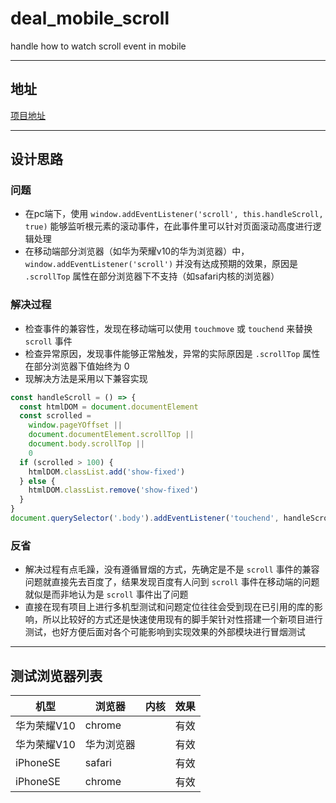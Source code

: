 # deal_mobile_scroll

handle how to watch scroll event in mobile

---

## 地址

[项目地址](https://runtu4378.github.io/deal_mobile_scroll/)

---

## 设计思路

### 问题

- 在pc端下，使用 `window.addEventListener('scroll', this.handleScroll, true)` 能够监听根元素的滚动事件，在此事件里可以针对页面滚动高度进行逻辑处理
- 在移动端部分浏览器（如华为荣耀v10的华为浏览器）中，`window.addEventListener('scroll')` 并没有达成预期的效果，原因是 `.scrollTop` 属性在部分浏览器下不支持（如safari内核的浏览器）

### 解决过程

- 检查事件的兼容性，发现在移动端可以使用 `touchmove` 或 `touchend` 来替换 `scroll` 事件
- 检查异常原因，发现事件能够正常触发，异常的实际原因是 `.scrollTop` 属性在部分浏览器下值始终为 0
- 现解决方法是采用以下兼容实现

```javascript
const handleScroll = () => {
  const htmlDOM = document.documentElement
  const scrolled =
    window.pageYOffset ||
    document.documentElement.scrollTop ||
    document.body.scrollTop ||
    0
  if (scrolled > 100) {
    htmlDOM.classList.add('show-fixed')
  } else {
    htmlDOM.classList.remove('show-fixed')
  }
}
document.querySelector('.body').addEventListener('touchend', handleScroll, true)
```

### 反省

- 解决过程有点毛躁，没有遵循冒烟的方式，先确定是不是 `scroll` 事件的兼容问题就直接先去百度了，结果发现百度有人问到 `scroll` 事件在移动端的问题就似是而非地认为是 `scroll` 事件出了问题
- 直接在现有项目上进行多机型测试和问题定位往往会受到现在已引用的库的影响，所以比较好的方式还是快速使用现有的脚手架针对性搭建一个新项目进行测试，也好方便后面对各个可能影响到实现效果的外部模块进行冒烟测试

---

## 测试浏览器列表

机型 | 浏览器 | 内核 | 效果
-- | -- | -- | --
华为荣耀V10 | chrome | | 有效
华为荣耀V10 | 华为浏览器 | | 有效
iPhoneSE | safari | | 有效
iPhoneSE | chrome | | 有效
